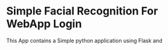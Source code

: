 # Simple Facial Recognition For WebApp Login

This App contains a Simple python application using Flask and 

